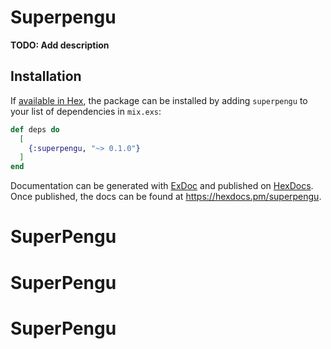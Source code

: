# Superpengu

**TODO: Add description**

## Installation

If [available in Hex](https://hex.pm/docs/publish), the package can be installed
by adding `superpengu` to your list of dependencies in `mix.exs`:

```elixir
def deps do
  [
    {:superpengu, "~> 0.1.0"}
  ]
end
```

Documentation can be generated with [ExDoc](https://github.com/elixir-lang/ex_doc)
and published on [HexDocs](https://hexdocs.pm). Once published, the docs can
be found at <https://hexdocs.pm/superpengu>.

# SuperPengu
# SuperPengu
# SuperPengu

